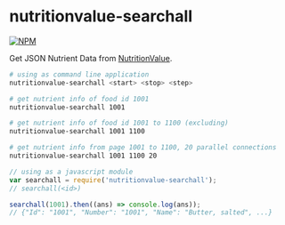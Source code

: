 # nutritionvalue-searchall

[![NPM](https://nodei.co/npm/nutritionvalue-searchall.png)](https://nodei.co/npm/nutritionvalue-searchall/)

Get JSON Nutrient Data from [NutritionValue].

```bash
# using as command line application
nutritionvalue-searchall <start> <stop> <step>

# get nutrient info of food id 1001
nutritionvalue-searchall 1001

# get nutrient info of food id 1001 to 1100 (excluding)
nutritionvalue-searchall 1001 1100

# get nutrient info from page 1001 to 1100, 20 parallel connections
nutritionvalue-searchall 1001 1100 20
```
```javascript
// using as a javascript module
var searchall = require('nutritionvalue-searchall');
// searchall(<id>)

searchall(1001).then((ans) => console.log(ans));
// {"Id": "1001", "Number": "1001", "Name": "Butter, salted", ...}
```


[NutritionValue]: https://www.nutritionvalue.org
